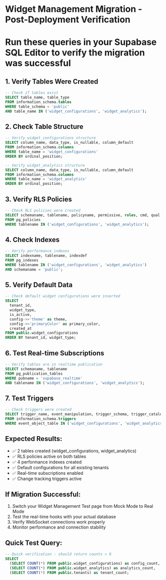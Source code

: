 # Widget Management Migration - Post-Deployment Verification
# Run these queries in your Supabase SQL Editor to verify the migration was successful

## 1. Verify Tables Were Created
```sql
-- Check if tables exist
SELECT table_name, table_type 
FROM information_schema.tables 
WHERE table_schema = 'public' 
AND table_name IN ('widget_configurations', 'widget_analytics');
```

## 2. Check Table Structure
```sql
-- Verify widget_configurations structure
SELECT column_name, data_type, is_nullable, column_default
FROM information_schema.columns
WHERE table_name = 'widget_configurations'
ORDER BY ordinal_position;

-- Verify widget_analytics structure  
SELECT column_name, data_type, is_nullable, column_default
FROM information_schema.columns
WHERE table_name = 'widget_analytics'
ORDER BY ordinal_position;
```

## 3. Verify RLS Policies
```sql
-- Check RLS policies were created
SELECT schemaname, tablename, policyname, permissive, roles, cmd, qual
FROM pg_policies
WHERE tablename IN ('widget_configurations', 'widget_analytics');
```

## 4. Check Indexes
```sql
-- Verify performance indexes
SELECT indexname, tablename, indexdef
FROM pg_indexes
WHERE tablename IN ('widget_configurations', 'widget_analytics')
AND schemaname = 'public';
```

## 5. Verify Default Data
```sql
-- Check default widget configurations were inserted
SELECT 
  tenant_id,
  widget_type,
  is_active,
  config->>'theme' as theme,
  config->>'primaryColor' as primary_color,
  created_at
FROM public.widget_configurations
ORDER BY tenant_id, widget_type;
```

## 6. Test Real-time Subscriptions
```sql
-- Verify tables are in realtime publication
SELECT schemaname, tablename
FROM pg_publication_tables
WHERE pubname = 'supabase_realtime'
AND tablename IN ('widget_configurations', 'widget_analytics');
```

## 7. Test Triggers
```sql
-- Check triggers were created
SELECT trigger_name, event_manipulation, trigger_schema, trigger_catalog
FROM information_schema.triggers
WHERE event_object_table IN ('widget_configurations', 'widget_analytics');
```

## Expected Results:
- ✅ 2 tables created (widget_configurations, widget_analytics)
- ✅ RLS policies active on both tables
- ✅ 4 performance indexes created
- ✅ Default configurations for all existing tenants
- ✅ Real-time subscriptions enabled
- ✅ Change tracking triggers active

## If Migration Successful:
1. Switch your Widget Management Test page from Mock Mode to Real Mode
2. Test the real-time hooks with your actual database
3. Verify WebSocket connections work properly
4. Monitor performance and connection stability

## Quick Test Query:
```sql
-- Quick verification - should return counts > 0
SELECT 
  (SELECT COUNT(*) FROM public.widget_configurations) as config_count,
  (SELECT COUNT(*) FROM public.widget_analytics) as analytics_count,
  (SELECT COUNT(*) FROM public.tenants) as tenant_count;
```
